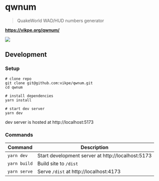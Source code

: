 # qwnum

> QuakeWorld WAD/HUD numbers generator

**https://vikpe.org/qwnum/**

<a href="https://vikpe.org/qwnum/"><img src="https://user-images.githubusercontent.com/1616817/201152104-263db791-db92-4edd-9000-f174ed5da11d.png" /></a>

## Development

### Setup

```shell
# clone repo
git clone git@github.com:vikpe/qwnum.git
cd qwnum

# install dependencies
yarn install

# start dev server
yarn dev
```

dev server is hosted at http://localhost:5173

### Commands

| Command      | Description                                       |
|--------------|---------------------------------------------------|
| `yarn dev`   | Start development server at http://localhost:5173 |
| `yarn build` | Build site to `/dist`                             |
| `yarn serve` | Serve `/dist` at http://localhost:4173            |
